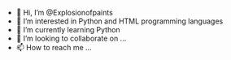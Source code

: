 - 👋 Hi, I’m @Explosionofpaints
- 👀 I’m interested in Python and HTML programming languages
- 🌱 I’m currently learning Python
- 💞️ I’m looking to collaborate on ...
- 📫 How to reach me ...

<!---
Explosionofpaints/Explosionofpaints is a ✨ special ✨ repository because its `README.md` (this file) appears on your GitHub profile.
You can click the Preview link to take a look at your changes.
--->

